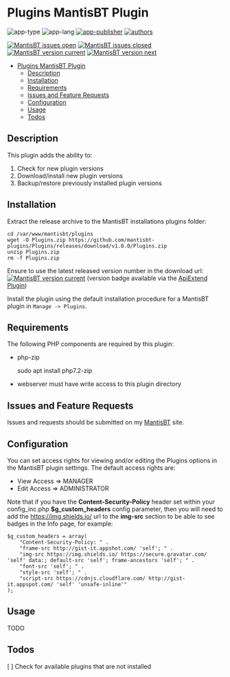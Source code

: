# Plugins MantisBT Plugin

![app-type](https://img.shields.io/badge/category-mantisbt%20plugins%20anti--spam-blue.svg)
![app-lang](https://img.shields.io/badge/language-php-blue.svg)
[![app-publisher](https://img.shields.io/badge/%20%20%F0%9F%93%A6%F0%9F%9A%80-app--publisher-e10000.svg)](https://github.com/spmeesseman/app-publisher)
[![authors](https://img.shields.io/badge/authors-scott%20meesseman-6F02B5.svg?logo=visual%20studio%20code)](https://github.com/spmeesseman)

[![MantisBT issues open](https://app1.spmeesseman.com/projects/plugins/ApiExtend/api/issues/countbadge/Plugins/open)](https://app1.spmeesseman.com/projects/set_project.php?project=Plugins&make_default=no&ref=bug_report_page.php)
[![MantisBT issues closed](https://app1.spmeesseman.com/projects/plugins/ApiExtend/api/issues/countbadge/Plugins/closed)](https://app1.spmeesseman.com/projects/set_project.php?project=Plugins&make_default=no&ref=bug_report_page.php)
[![MantisBT version current](https://app1.spmeesseman.com/projects/plugins/ApiExtend/api/versionbadge/Plugins/current)](https://app1.spmeesseman.com/projects/set_project.php?project=Plugins&make_default=no&ref=plugin.php?page=Releases/releases)
[![MantisBT version next](https://app1.spmeesseman.com/projects/plugins/ApiExtend/api/versionbadge/Plugins/next)](https://app1.spmeesseman.com/projects/set_project.php?project=Plugins&make_default=no&ref=plugin.php?page=Releases/releases)

- [Plugins MantisBT Plugin](#Plugins-MantisBT-Plugin)
  - [Description](#Description)
  - [Installation](#Installation)
  - [Requirements](#Requirements)
  - [Issues and Feature Requests](#Issues-and-Feature-Requests)
  - [Configuration](#Configuration)
  - [Usage](#Usage)
  - [Todos](#Todos)

## Description

This plugin adds the ability to:

1. Check for new plugin versions
2. Download/install new plugin versions
3. Backup/restore previously installed plugin versions

## Installation

Extract the release archive to the MantisBT installations plugins folder:

    cd /var/www/mantisbt/plugins
    wget -O Plugins.zip https://github.com/mantisbt-plugins/Plugins/releases/download/v1.0.0/Plugins.zip
    unzip Plugins.zip
    rm -f Plugins.zip

Ensure to use the latest released version number in the download url: [![MantisBT version current](https://app1.spmeesseman.com/projects/plugins/ApiExtend/api/versionbadge/Plugins/current)](https://app1.spmeesseman.com/projects) (version badge available via the [ApiExtend Plugin](https://github.com/mantisbt-plugins/ApiExtend))

Install the plugin using the default installation procedure for a MantisBT plugin in `Manage -> Plugins`.

## Requirements

The following PHP components are required by this plugin:

- php-zip

    sudo apt install php7.2-zip
- webserver must have write access to this plugin directory

## Issues and Feature Requests

Issues and requests should be submitted on my [MantisBT](https://app1.spmeesseman.com/projects/set_project.php?project=Plugins&make_default=no&ref=bug_report_page.php) site.

## Configuration

You can set access rights for viewing and/or editing the Plugins options in the MantisBT plugin settings.  The default access rights are:

- View Access => MANAGER
- Edit Access => ADMINISTRATOR

Note that if you have the **Content-Security-Policy** header set within your config_inc.php **$g_custom_headers** config parameter, then you will need to add the https://img.shields.io/ url to the **img-src** section to be able to see badges in the Info page, for example:

    $g_custom_headers = array(
        "Content-Security-Policy: " .
        "frame-src http://gist-it.appshot.com/ 'self'; " .
        "img-src https://img.shields.io/ https://secure.gravatar.com/ 'self' data:; default-src 'self'; frame-ancestors 'self'; " .
        "font-src 'self'; " .
        "style-src 'self'; " .
        "script-src https://cdnjs.cloudflare.com/ http://gist-it.appspot.com/ 'self' 'unsafe-inline'"
    );

## Usage

TODO

## Todos

[ ] Check for available plugins that are not installed
